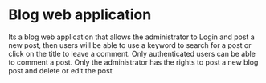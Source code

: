 <h1>Blog web application</h1>

<p>Its a blog web application that allows the administrator to Login and post a new post, then users will be able to use  a keyword to search for a post or click on the title to leave a comment. Only authenticated users can be able to comment a post. Only the administrator has the rights to post a new blog post and delete or edit the post</p>
